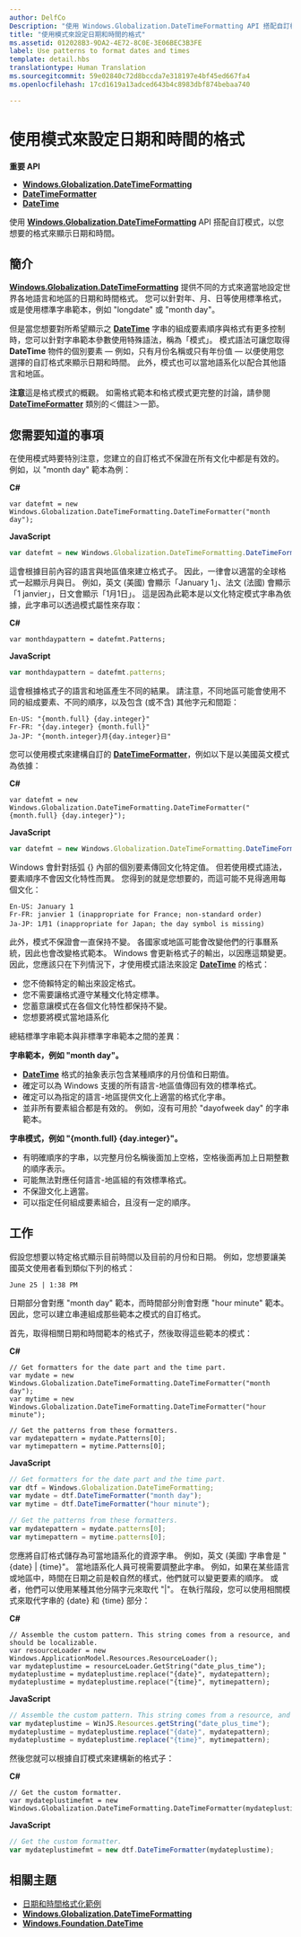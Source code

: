 ```yaml
---
author: DelfCo
Description: "使用 Windows.Globalization.DateTimeFormatting API 搭配自訂模式，以您想要的格式來顯示日期和時間。"
title: "使用模式來設定日期和時間的格式"
ms.assetid: 012028B3-9DA2-4E72-8C0E-3E06BEC3B3FE
label: Use patterns to format dates and times
template: detail.hbs
translationtype: Human Translation
ms.sourcegitcommit: 59e02840c72d8bccda7e318197e4bf45ed667fa4
ms.openlocfilehash: 17cd1619a13adced643b4c8983dbf874bebaa740

---
```


# 使用模式來設定日期和時間的格式





**重要 API**

-   [**Windows.Globalization.DateTimeFormatting**](https://msdn.microsoft.com/library/windows/apps/br206859)
-   [**DateTimeFormatter**](https://msdn.microsoft.com/library/windows/apps/br206828)
-   [**DateTime**](https://msdn.microsoft.com/library/windows/apps/br206576)

使用 [**Windows.Globalization.DateTimeFormatting**](https://msdn.microsoft.com/library/windows/apps/br206859) API 搭配自訂模式，以您想要的格式來顯示日期和時間。

## <span id="Introduction"></span><span id="introduction"></span><span id="INTRODUCTION"></span>簡介


[**Windows.Globalization.DateTimeFormatting**](https://msdn.microsoft.com/library/windows/apps/br206859) 提供不同的方式來適當地設定世界各地語言和地區的日期和時間格式。 您可以針對年、月、日等使用標準格式，或是使用標準字串範本，例如 "longdate" 或 "month day"。

但是當您想要對所希望顯示之 [**DateTime**](https://msdn.microsoft.com/library/windows/apps/br206576) 字串的組成要素順序與格式有更多控制時，您可以針對字串範本參數使用特殊語法，稱為「模式」。 模式語法可讓您取得 **DateTime** 物件的個別要素 — 例如，只有月份名稱或只有年份值 — 以便使用您選擇的自訂格式來顯示日期和時間。 此外，模式也可以當地語系化以配合其他語言和地區。

**注意**這是格式模式的概觀。 如需格式範本和格式模式更完整的討論，請參閱 [**DateTimeFormatter**](https://msdn.microsoft.com/library/windows/apps/br206828) 類別的＜備註＞一節。

 

## <span id="What_you_need_to_know"></span><span id="what_you_need_to_know"></span><span id="WHAT_YOU_NEED_TO_KNOW"></span>您需要知道的事項


在使用模式時要特別注意，您建立的自訂格式不保證在所有文化中都是有效的。 例如，以 "month day" 範本為例：

**C#**
```CSharp
var datefmt = new Windows.Globalization.DateTimeFormatting.DateTimeFormatter("month day");
```
**JavaScript**
```JavaScript
var datefmt = new Windows.Globalization.DateTimeFormatting.DateTimeFormatter("month day");
```

這會根據目前內容的語言與地區值來建立格式子。 因此，一律會以適當的全球格式一起顯示月與日。 例如，英文 (美國) 會顯示「January 1」、法文 (法國) 會顯示「1 janvier」，日文會顯示「1月1日」。 這是因為此範本是以文化特定模式字串為依據，此字串可以透過模式屬性來存取：

**C#**
```CSharp
var monthdaypattern = datefmt.Patterns;
```
**JavaScript**
```JavaScript
var monthdaypattern = datefmt.patterns;
```

這會根據格式子的語言和地區產生不同的結果。 請注意，不同地區可能會使用不同的組成要素、不同的順序，以及包含 (或不含) 其他字元和間距：

``` syntax
En-US: "{month.full} {day.integer}"
Fr-FR: "{day.integer} {month.full}"
Ja-JP: "{month.integer}月{day.integer}日"
```

您可以使用模式來建構自訂的 [**DateTimeFormatter**](https://msdn.microsoft.com/library/windows/apps/br206828)，例如以下是以美國英文模式為依據：

**C#**
```CSharp
var datefmt = new Windows.Globalization.DateTimeFormatting.DateTimeFormatter("{month.full} {day.integer}");
```
**JavaScript**
```JavaScript
var datefmt = new Windows.Globalization.DateTimeFormatting.DateTimeFormatter("{month.full} {day.integer}");
```

Windows 會針對括弧 {} 內部的個別要素傳回文化特定值。 但若使用模式語法，要素順序不會因文化特性而異。 您得到的就是您想要的，而這可能不見得適用每個文化：

``` syntax
En-US: January 1
Fr-FR: janvier 1 (inappropriate for France; non-standard order)
Ja-JP: 1月1 (inappropriate for Japan; the day symbol is missing)
```

此外，模式不保證會一直保持不變。 各國家或地區可能會改變他們的行事曆系統，因此也會改變格式範本。 Windows 會更新格式子的輸出，以因應這類變更。 因此，您應該只在下列情況下，才使用模式語法來設定 [**DateTime**](https://msdn.microsoft.com/library/windows/apps/br206576) 的格式：

-   您不倚賴特定的輸出來設定格式。
-   您不需要讓格式遵守某種文化特定標準。
-   您蓄意讓模式在各個文化特性都保持不變。
-   您想要將模式當地語系化

總結標準字串範本與非標準字串範本之間的差異：

**字串範本，例如 "month day"。**

-   [**DateTime**](https://msdn.microsoft.com/library/windows/apps/br206576) 格式的抽象表示包含某種順序的月份值和日期值。
-   確定可以為 Windows 支援的所有語言-地區值傳回有效的標準格式。
-   確定可以為指定的語言-地區提供文化上適當的格式化字串。
-   並非所有要素組合都是有效的。 例如，沒有可用於 "dayofweek day" 的字串範本。

**字串模式，例如 "{month.full} {day.integer}"。**

-   有明確順序的字串，以完整月份名稱後面加上空格，空格後面再加上日期整數的順序表示。
-   可能無法對應任何語言-地區組的有效標準格式。
-   不保證文化上適當。
-   可以指定任何組成要素組合，且沒有一定的順序。

## <span id="Tasks"></span><span id="tasks"></span><span id="TASKS"></span>工作


假設您想要以特定格式顯示目前時間以及目前的月份和日期。 例如，您想要讓美國英文使用者看到類似下列的格式：

``` syntax
June 25 | 1:38 PM
```

日期部分會對應 "month day" 範本，而時間部分則會對應 "hour minute" 範本。 因此，您可以建立串連組成那些範本之模式的自訂格式。

首先，取得相關日期和時間範本的格式子，然後取得這些範本的模式：

**C#**
```CSharp
// Get formatters for the date part and the time part.
var mydate = new Windows.Globalization.DateTimeFormatting.DateTimeFormatter("month day");
var mytime = new Windows.Globalization.DateTimeFormatting.DateTimeFormatter("hour minute");

// Get the patterns from these formatters.
var mydatepattern = mydate.Patterns[0];
var mytimepattern = mytime.Patterns[0];
```
**JavaScript**
```JavaScript
// Get formatters for the date part and the time part.
var dtf = Windows.Globalization.DateTimeFormatting;
var mydate = dtf.DateTimeFormatter("month day");
var mytime = dtf.DateTimeFormatter("hour minute");

// Get the patterns from these formatters.
var mydatepattern = mydate.patterns[0];
var mytimepattern = mytime.patterns[0];
```

您應將自訂格式儲存為可當地語系化的資源字串。 例如，英文 (美國) 字串會是 "{date} | {time}"。 當地語系化人員可視需要調整此字串。 例如，如果在某些語言或地區中，時間在日期之前是較自然的樣式，他們就可以變更要素的順序。 或者，他們可以使用某種其他分隔字元來取代 "|"。 在執行階段，您可以使用相關模式來取代字串的 {date} 和 {time} 部分：

**C#**
```CSharp
// Assemble the custom pattern. This string comes from a resource, and should be localizable. 
var resourceLoader = new Windows.ApplicationModel.Resources.ResourceLoader();
var mydateplustime = resourceLoader.GetString("date_plus_time");
mydateplustime = mydateplustime.replace("{date}", mydatepattern);
mydateplustime = mydateplustime.replace("{time}", mytimepattern);
```
**JavaScript**
```JavaScript
// Assemble the custom pattern. This string comes from a resource, and should be localizable. 
var mydateplustime = WinJS.Resources.getString("date_plus_time");
mydateplustime = mydateplustime.replace("{date}", mydatepattern);
mydateplustime = mydateplustime.replace("{time}", mytimepattern);
```

然後您就可以根據自訂模式來建構新的格式子：

**C#**
```CSharp
// Get the custom formatter.
var mydateplustimefmt = new Windows.Globalization.DateTimeFormatting.DateTimeFormatter(mydateplustime);
```
**JavaScript**
```JavaScript
// Get the custom formatter.
var mydateplustimefmt = new dtf.DateTimeFormatter(mydateplustime);
```

## <span id="related_topics"></span>相關主題


* [日期和時間格式化範例](http://go.microsoft.com/fwlink/p/?LinkId=231618)
* [**Windows.Globalization.DateTimeFormatting**](https://msdn.microsoft.com/library/windows/apps/br206859)
* [**Windows.Foundation.DateTime**](https://msdn.microsoft.com/library/windows/apps/br206576)
 

 






<!--HONumber=Jun16_HO4-->


